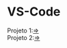 # VS-Code
 Projeto 1:<a href=" https://cadu139.github.io/VS-Code/Project1">=></a><br>
 Projeto 2:<a href=" https://cadu139.github.io/VS-Code/Project2">=></a>
